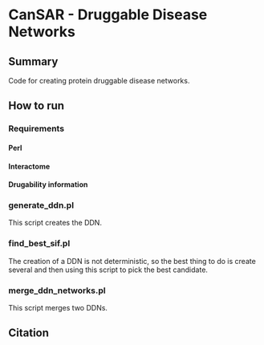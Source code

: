 # CanSAR - Druggable Disease Networks

## Summary
Code for creating protein druggable disease networks. 

## How to run

### Requirements

#### Perl

#### Interactome

#### Drugability information

### generate_ddn.pl
This script creates the DDN.

### find_best_sif.pl
The creation of a DDN is not deterministic, so the best thing to do is create several and then using this script to pick the best candidate.

### merge_ddn_networks.pl
This script merges two DDNs.

## Citation

